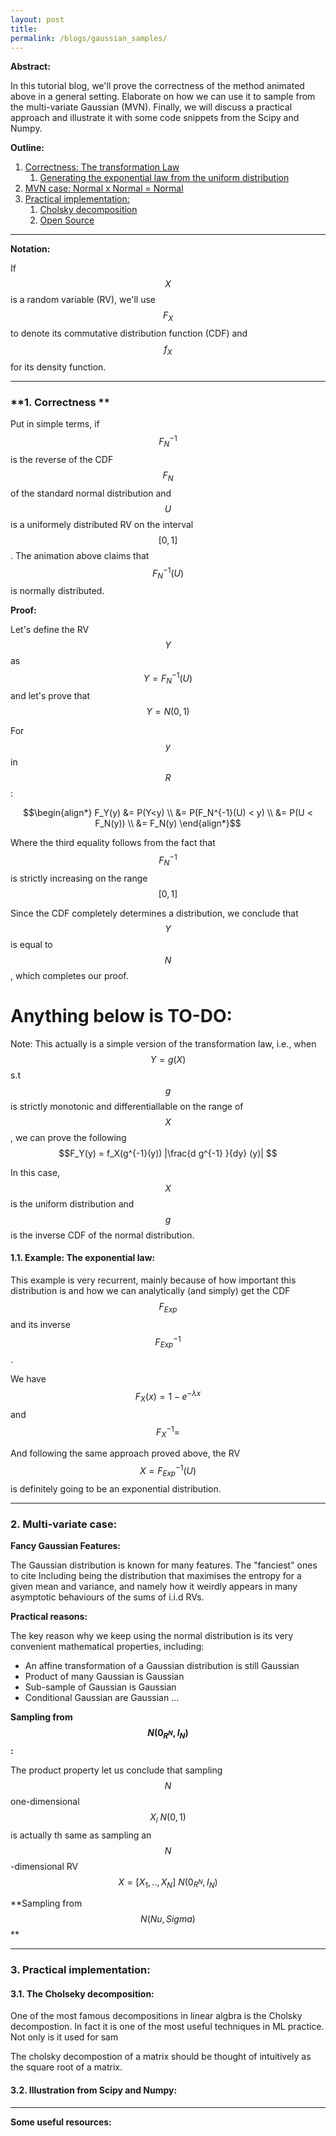 ```yaml
---
layout: post
title:
permalink: /blogs/gaussian_samples/
---
```


**Abstract:**

In this tutorial blog, we'll prove the correctness of the method animated above in a general setting. Elaborate on how we can use it to sample from the multi-variate Gaussian (MVN). Finally, we will discuss a practical approach and illustrate it with some code snippets from the Scipy and Numpy.

**Outline:** 

1. [Correctness: The transformation Law](#1)
   1. [Generating the exponential law from the uniform distribution](#11)
2. [MVN case: Normal x Normal = Normal](#2)
3. [Practical implementation:](#3)
   1. [Cholsky decomposition](#31)
   2. [Open Source](#32)



---

**Notation:**

If $$X$$ is a random variable (RV), we'll use $$F_X$$  to denote its commutative distribution function (CDF) and $$f_X$$ for its density function.

---
### **1. Correctness **<a name="1"></a>

Put in simple terms, if $$F_N^{-1}$$ is the reverse of the CDF $$F_N$$ of the standard normal distribution and $$U$$ is a uniformely distributed RV on the interval $$[0,1]$$. The animation above claims that $$ F_N^{-1}(U) $$ is normally distributed.

**Proof:**

Let's define the RV $$Y$$ as  $$Y = F_N^{-1}(U)$$  and let's prove that $$Y = N(0,1)$$ 

For $$y$$ in $$R$$ :

$$\begin{align*}
   F_Y(y) &= P(Y<y) \\
&= P(F_N^{-1}(U) < y) \\
&= P(U < F_N(y)) \\
&= F_N(y)
\end{align*}$$





Where the third equality follows from the fact that $$F_N^{-1}$$ is strictly increasing on the range $$[0,1]$$

Since the CDF completely determines a distribution, we conclude that $$Y$$ is equal to $$N$$, which completes our proof.


# Anything below is TO-DO:


Note:  This actually is a simple version of the transformation law, i.e., when $$ Y = g(X)$$ s.t $$g$$ is strictly monotonic and differentiallable  on the range of $$X$$  , we can prove the following $$F_Y(y)  = f_X(g^{-1}(y)) |\frac{d g^{-1} }{dy} (y)| $$ 

In this case, $$X$$ is the uniform distribution and $$g$$ is the inverse CDF of the normal distribution.



#### **1.1. Example: The exponential law:** <a name="11"></a>
This example is very recurrent, mainly because of how important this distribution is and how we can analytically (and simply) get the CDF $$F_{Exp}$$ and its inverse $$F_{Exp}^{-1}$$ .

We have $$ F_X(x) = 1- e^{-\lambda x} $$  and   $$F_X^{-1}= $$ 

And following the same approach proved above, the RV $$ X = F_{Exp}^{-1}(U) $$ is definitely going to be  an exponential distribution.





---
### **2. Multi-variate case:**<a name="2"></a>

**Fancy Gaussian Features:**

The Gaussian distribution is known for many features. The "fanciest" ones to cite Including being the distribution that maximises the entropy for a given mean and variance, and namely how it weirdly appears in many asymptotic behaviours of the sums of i.i.d  RVs.

 **Practical reasons:**

The key reason why we keep using the normal distribution is its very convenient mathematical properties, including:

* An affine transformation of a Gaussian distribution is still Gaussian
* Product of many Gaussian is Gaussian
* Sub-sample of Gaussian is Gaussian 
* Conditional Gaussian are Gaussian ...

**Sampling from $$N(0_{R^{N}},I_N)$$  :**



The product property let us conclude that sampling $$N$$ one-dimensional  $$ X_i ~ N(0,1) $$ is actually th same as sampling  an $$N$$-dimensional RV $$ X = [X_1, .., X_N] ~ N(0_{R^{N}},I_N) $$ 

**Sampling from $$N(Nu,Sigma)$$ **



---
### **3. Practical implementation:** <a name="3"></a>

#### **3.1. The Cholseky decomposition:** <a name="31"></a>
One of the most famous decompositions in linear algbra is the Cholsky decompostion. In fact it is one of the most useful techniques in ML practice. Not only is it used for sam

The cholsky decompostion of a matrix should be thought of intuitively as the square root of a matrix.


#### **3.2. Illustration from Scipy and Numpy:**<a name="32"></a>





---

**Some useful resources:**

